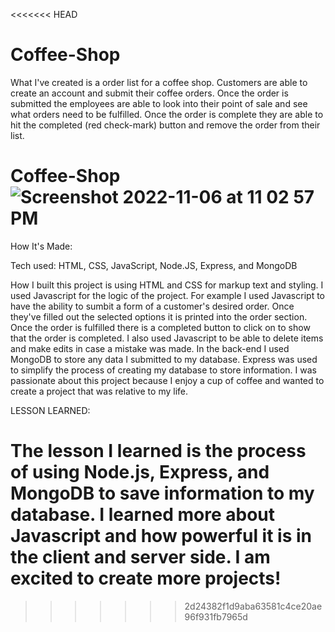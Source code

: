 <<<<<<< HEAD
# Coffee-Shop

What I've created is a order list for a coffee shop. Customers are able to create an account and submit their coffee orders. Once the order is submitted the employees are able to look into their point of sale and see what orders need to be fulfilled. Once the order is complete they are able to hit the completed (red check-mark) button and remove the order from their list. 

# Coffee-Shop![Screenshot 2022-11-06 at 11 02 57 PM](https://user-images.githubusercontent.com/107250690/200224333-f6b346c7-6bbd-4b8a-ab0e-bbfb5c14da71.png)


How It's Made:

Tech used: HTML, CSS, JavaScript, Node.JS, Express, and MongoDB

How I built this project is using HTML and CSS for markup text and styling. I used Javascript for the logic of the project. For example I used Javascript to have the ability to sumbit a form of a customer's desired order. Once they've filled out the selected options it is printed into the order section. Once the order is fulfilled there is a completed button to click on to show that the order is completed. I also used Javascript to be able to delete items and make edits in case a mistake was made. In the back-end I used MongoDB to store any data I submitted to my database. Express was used to simplify the process of creating my database to store information. I was passionate about this project because I enjoy a cup of coffee and wanted to create a project that was relative to my life. 

LESSON LEARNED:

The lesson I learned is the process of using Node.js, Express, and MongoDB to save information to my database. I learned more about Javascript and how powerful it is in the client and server side. I am excited to create more projects!
=======

>>>>>>> 2d24382f1d9aba63581c4ce20ae96f931fb7965d
